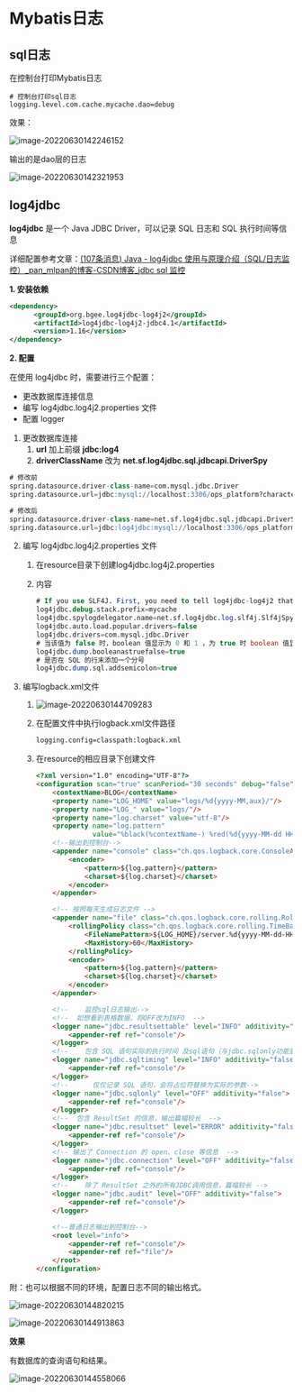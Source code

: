 # Mybatis日志

## sql日志

在控制台打印Mybatis日志

```text
# 控制台打印sql日志
logging.level.com.cache.mycache.dao=debug
```

效果：

![image-20220630142246152](https://mynotepicbed.oss-cn-beijing.aliyuncs.com/img/image-20220630142246152.png)

输出的是dao层的日志

![image-20220630142321953](https://mynotepicbed.oss-cn-beijing.aliyuncs.com/img/image-20220630142321953.png)

## log4jdbc 

**log4jdbc** 是一个 Java JDBC Driver，可以记录 SQL 日志和 SQL 执行时间等信息

详细配置参考文章：[(107条消息) Java - log4jdbc 使用与原理介绍（SQL/日志监控）_pan_mlpan的博客-CSDN博客_jdbc sql 监控](https://blog.csdn.net/weixin_42272869/article/details/124477592)

**1. 安装依赖**

```xml
<dependency>
      <groupId>org.bgee.log4jdbc-log4j2</groupId>
      <artifactId>log4jdbc-log4j2-jdbc4.1</artifactId>
      <version>1.16</version>
</dependency>
```

**2. 配置**

在使用 log4jdbc 时，需要进行三个配置：

- 更改数据库连接信息
- 编写 log4jdbc.log4j2.properties 文件
- 配置 logger

1. 更改数据库连接
   1. **url** 加上前缀 **jdbc:log4**
   2. **driverClassName** 改为 **net.sf.log4jdbc.sql.jdbcapi.DriverSpy**

```sql
# 修改前
spring.datasource.driver-class-name=com.mysql.jdbc.Driver
spring.datasource.url=jdbc:mysql://localhost:3306/ops_platform?characterEncoding=utf-8&useSSL=false

# 修改后
spring.datasource.driver-class-name=net.sf.log4jdbc.sql.jdbcapi.DriverSpy
spring.datasource.url=jdbc:log4jdbc:mysql://localhost:3306/ops_platform?characterEncoding=utf-8&useSSL=false
```

2. 编写 log4jdbc.log4j2.properties 文件

   1. 在resource目录下创建log4jdbc.log4j2.properties

   2. 内容

      ```sql
      # If you use SLF4J. First, you need to tell log4jdbc-log4j2 that you want to use the SLF4J logger
      log4jdbc.debug.stack.prefix=mycache
      log4jdbc.spylogdelegator.name=net.sf.log4jdbc.log.slf4j.Slf4jSpyLogDelegator
      log4jdbc.auto.load.popular.drivers=false
      log4jdbc.drivers=com.mysql.jdbc.Driver
      # 当该值为 false 时，boolean 值显示为 0 和 1 ，为 true 时 boolean 值显示为 true 和 false
      log4jdbc.dump.booleanastruefalse=true
      # 是否在 SQL 的行末添加一个分号
      log4jdbc.dump.sql.addsemicolon=true
      ```

3. 编写logback.xml文件

   1. ![image-20220630144709283](https://mynotepicbed.oss-cn-beijing.aliyuncs.com/img/image-20220630144709283.png)

   2. 在配置文件中执行logback.xml文件路径

      ```html
      logging.config=classpath:logback.xml
      ```

   3. 在resource的相应目录下创建文件

      ```html
      <?xml version="1.0" encoding="UTF-8"?>
      <configuration scan="true" scanPeriod="30 seconds" debug="false">
          <contextName>BLOG</contextName>
          <property name="LOG_HOME" value="logs/%d{yyyy-MM,aux}/"/>
          <property name="LOG_" value="logs/"/>
          <property name="log.charset" value="utf-8"/>
          <property name="log.pattern"
                    value="%black(%contextName-) %red(%d{yyyy-MM-dd HH:mm:ss}) %green([%thread]) %highlight(%-5level) %boldMagenta(%logger{36}) - %gray(%msg%n)"/>
          <!--输出到控制台-->
          <appender name="console" class="ch.qos.logback.core.ConsoleAppender">
              <encoder>
                  <pattern>${log.pattern}</pattern>
                  <charset>${log.charset}</charset>
              </encoder>
          </appender>
      
          <!-- 按照每天生成日志文件 -->
          <appender name="file" class="ch.qos.logback.core.rolling.RollingFileAppender">
              <rollingPolicy class="ch.qos.logback.core.rolling.TimeBasedRollingPolicy">
                  <FileNamePattern>${LOG_HOME}/server.%d{yyyy-MM-dd-HH}.log</FileNamePattern>
                  <MaxHistory>60</MaxHistory>
              </rollingPolicy>
              <encoder>
                  <pattern>${log.pattern}</pattern>
                  <charset>${log.charset}</charset>
              </encoder>
          </appender>
      
          <!--    监控sql日志输出-->
          <!--  如想看到表格数据，将OFF改为INFO  -->
          <logger name="jdbc.resultsettable" level="INFO" additivity="false">
              <appender-ref ref="console"/>
          </logger>
          <!--    包含 SQL 语句实际的执行时间 及sql语句（与jdbc.sqlonly功能重复）   -->
          <logger name="jdbc.sqltiming" level="INFO" additivity="false">
              <appender-ref ref="console"/>
          </logger>
          <!--      仅仅记录 SQL 语句，会将占位符替换为实际的参数-->
          <logger name="jdbc.sqlonly" level="OFF" additivity="false">
              <appender-ref ref="console"/>
          </logger>
          <!--  包含 ResultSet 的信息，输出篇幅较长  -->
          <logger name="jdbc.resultset" level="ERROR" additivity="false">
              <appender-ref ref="console"/>
          </logger>
          <!-- 输出了 Connection 的 open、close 等信息  -->
          <logger name="jdbc.connection" level="OFF" additivity="false">
              <appender-ref ref="console"/>
          </logger>
          <!--    除了 ResultSet 之外的所有JDBC调用信息，篇幅较长 -->
          <logger name="jdbc.audit" level="OFF" additivity="false">
              <appender-ref ref="console"/>
          </logger>
      
          <!--普通日志输出到控制台-->
          <root level="info">
              <appender-ref ref="console"/>
              <appender-ref ref="file"/>
          </root>
      </configuration>
      
      ```

附：也可以根据不同的环境，配置日志不同的输出格式。

![image-20220630144820215](https://mynotepicbed.oss-cn-beijing.aliyuncs.com/img/image-20220630144820215.png)

![image-20220630144913863](https://mynotepicbed.oss-cn-beijing.aliyuncs.com/img/image-20220630144913863.png)



**效果**

有数据库的查询语句和结果。

![image-20220630144558066](https://mynotepicbed.oss-cn-beijing.aliyuncs.com/img/image-20220630144558066.png)